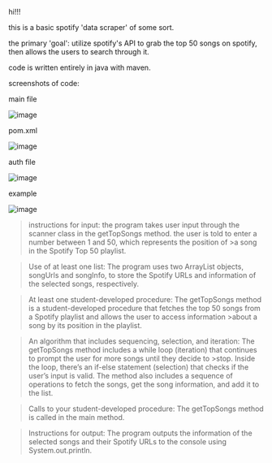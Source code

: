 hi!!!


this is a basic spotify 'data scraper' of some sort.

the primary 'goal': utilize spotify's API to grab the top 50 songs on spotify, then allows the users to search through it. 

code is written entirely in java with maven.



screenshots of code:

main file

![image](https://github.com/orangejuiceplz/spot50/assets/155986030/d2e09c43-9f11-41d4-8b64-6318a19f1174)






pom.xml

![image](https://github.com/LQ84i-1/spot200/assets/155986030/39c8bbde-c79e-434e-9708-8eff5bffd8d1)



auth file

![image](https://github.com/orangejuiceplz/spot50/assets/155986030/e387e910-6d9a-4261-bb0b-7c27be1af7f9)



example

![image](https://github.com/orangejuiceplz/spot50/assets/155986030/853e18da-0125-4a90-8977-ab41d02b934a)






>instructions for input: the program takes user input through the scanner class in the getTopSongs method. the user is told to enter a number between 1 and 50, which represents the position of >a song in the Spotify Top 50 playlist.

>Use of at least one list: The program uses two ArrayList objects, songUrls and songInfo, to store the Spotify URLs and information of the selected songs, respectively.

>At least one student-developed procedure: The getTopSongs method is a student-developed procedure that fetches the top 50 songs from a Spotify playlist and allows the user to access information >about a song by its position in the playlist.

>An algorithm that includes sequencing, selection, and iteration: The getTopSongs method includes a while loop (iteration) that continues to prompt the user for more songs until they decide to >stop. Inside the loop, there’s an if-else statement (selection) that checks if the user’s 
>input is valid. The method also includes a sequence of operations to fetch the songs, get the song information, and add it to the list.

>Calls to your student-developed procedure: The getTopSongs method is called in the main method.

>Instructions for output: The program outputs the information of the selected songs and their Spotify URLs to the console using System.out.println.
